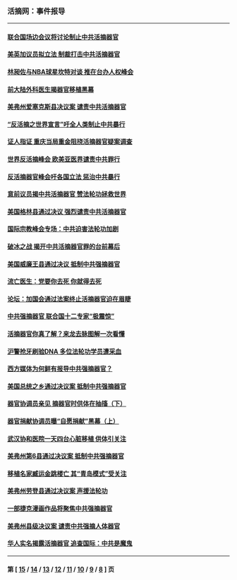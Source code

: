 ### 活摘网：事件报导
---
#### [联合国场边会议将讨论制止中共活摘器官](../../pages/nf5877/n13656361.md?04060430) 
#### [美英加议员拟立法 制裁打击中共活摘器官](../../pages/nf5877/n13430251.md?04060430) 
#### [林昶佐与NBA球星坎特对谈 推在台办人权峰会](../../pages/nf5877/n13414467.md?04060430) 
#### [前大陆外科医生揭器官移植黑幕](../../pages/nf5877/n13401416.md?04060430) 
#### [美弗州爱塞克斯县决议案 谴责中共活摘器官](../../pages/nf5877/n13320919.md?04060430) 
#### [“反活摘之世界宣言”吁全人类制止中共暴行](../../pages/nf5877/n13259730.md?04060430) 
#### [证人指证 重庆当局重金阻挠活摘器官疑案调查](../../pages/nf5877/n13259127.md?04060430) 
#### [世界反活摘峰会 欧美亚医界谴责中共罪行](../../pages/nf5877/n13253550.md?04060430) 
#### [反活摘器官峰会吁各国立法 惩治中共暴行](../../pages/nf5877/n13245052.md?04060430) 
#### [意前议员揭中共活摘器官 赞法轮功拯救世界](../../pages/nf5877/n13203445.md?04060430) 
#### [美国格林县通过决议 强烈谴责中共活摘器官](../../pages/nf5877/n13119367.md?04060430) 
#### [国际宗教峰会专场：中共迫害法轮功加剧](../../pages/nf5877/n13088279.md?04060430) 
#### [破冰之战 揭开中共活摘器官罪的台前幕后](../../pages/nf5877/n13082457.md?04060430) 
#### [美国威廉王县通过决议 抵制中共强摘器官](../../pages/nf5877/n13056521.md?04060430) 
#### [流亡医生：党要你去死 你就得去死](../../pages/nf5877/n13052835.md?04060430) 
#### [论坛：加国会通过法案终止活摘器官迫在眉睫](../../pages/nf5877/n13029839.md?04060430) 
#### [中共强摘器官 联合国十二专家“极震惊”](../../pages/nf5877/n13024313.md?04060430) 
#### [活摘器官你真了解？来龙去脉图解一次看懂](../../pages/nf5877/n13013820.md?04060430) 
#### [沪警抢牙刷验DNA 多位法轮功学员遭采血](../../pages/nf5877/n12969218.md?04060430) 
#### [西方媒体为何鲜有报导中共强摘器官？](../../pages/nf5877/n12932034.md?04060430) 
#### [美国总统之乡通过决议案 抵制中共强摘器官](../../pages/nf5877/n12908242.md?04060430) 
#### [器官协调员亲见 摘器官时供体在抽搐（下）](../../pages/nf5877/n12898622.md?04060430) 
#### [器官捐献协调员曝“自愿捐献”黑幕（上）](../../pages/nf5877/n12878830.md?04060430) 
#### [武汉协和医院一天四台心脏移植 供体引关注](../../pages/nf5877/n12863175.md?04060430) 
#### [美弗州第6县通过决议案 抵制中共强摘器官](../../pages/nf5877/n12805218.md?04060430) 
#### [移植名家臧运金跳楼亡 其“青岛模式”受关注](../../pages/nf5877/n12803746.md?04060430) 
#### [美弗州劳登县通过决议案 声援法轮功](../../pages/nf5877/n12785715.md?04060430) 
#### [一部捷克漫画作品将聚焦中共强摘器官](../../pages/nf5877/n12785954.md?04060430) 
#### [美弗州县级决议案 谴责中共强摘人体器官](../../pages/nf5877/n12721290.md?04060430) 
#### [华人实名揭露活摘器官 追查国际：中共是魔鬼](../../pages/nf5877/n12691724.md?04060430) 

---
#### 第 [ [15](./15.md?04060430) / [14](./14.md?04060430) / [13](./13.md?04060430) / [12](./12.md?04060430) / [11](./11.md?04060430) / [10](./10.md?04060430) / [9](./9.md?04060430) / [8](./8.md?04060430) ] 页
